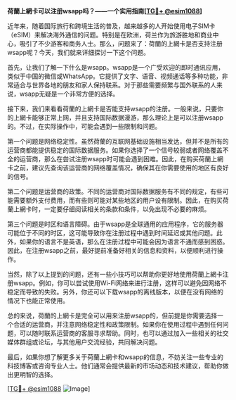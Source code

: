 **荷蘭上網卡可以注册wsapp吗？——一个实用指南[[TG💪+ @esim1088](https://t.me/s/esim1088)]**

近年来，随着国际旅行和跨境生活的普及，越来越多的人开始使用电子SIM卡（eSIM）来解决海外通信的问题。特别是在欧洲，荷兰作为旅游胜地和商业中心，吸引了不少游客和商务人士。那么，问题来了：荷蘭的上網卡是否支持注册wsapp呢？今天，我们就来详细探讨一下这个问题。

首先，让我们了解一下什么是wsapp。wsapp是一个广受欢迎的即时通讯应用，类似于中国的微信或WhatsApp。它提供了文字、语音、视频通话等多种功能，非常适合与世界各地的朋友和家人保持联系。对于那些需要频繁与国外联系的人来说，wsapp无疑是一个非常方便的选择。

接下来，我们来看看荷蘭的上網卡是否能支持wsapp的注册。一般来说，只要你的上網卡能够正常上网，并且支持国际数据漫游，那么理论上是可以注册wsapp的。不过，在实际操作中，可能会遇到一些限制和问题。

第一个问题是网络稳定性。虽然荷蘭的互联网基础设施相当发达，但并不是所有的运营商都能提供稳定的国际数据服务。如果你选择了一个信号较弱或者网络覆盖不全的运营商，那么在尝试注册wsapp时可能会遇到困难。因此，在购买荷蘭上網卡之前，建议先查询该运营商的网络覆盖情况，确保其在你需要使用的地区有良好的信号。

第二个问题是运营商的政策。不同的运营商对国际数据服务有不同的规定，有些可能需要额外支付费用，而有些则可能对某些地区的用户设有限制。因此，在购买荷蘭上網卡时，一定要仔细阅读相关的条款和条件，以免出现不必要的麻烦。

第三个问题是时区和语言障碍。由于wsapp是全球通用的应用程序，它的服务器可能位于不同的时区，这可能导致你在注册过程中遇到时间延迟或其他问题。此外，如果你的语言不是英语，那么在注册过程中可能会因为语言不通而感到困惑。因此，在注册wsapp之前，最好提前准备好相关的信息和资料，以便顺利进行操作。

当然，除了以上提到的问题，还有一些小技巧可以帮助你更好地使用荷蘭上網卡注册wsapp。例如，你可以尝试使用Wi-Fi网络来进行注册，这样可以避免因网络不稳定而导致的失败。另外，你还可以下载wsapp的离线版本，以便在没有网络的情况下也能正常使用。

总的来说，荷蘭的上網卡是完全可以用来注册wsapp的，但前提是你需要选择一个合适的运营商，并注意网络稳定性和政策限制。如果你在使用过程中遇到任何问题，可以随时联系运营商的客服寻求帮助。同时，也可以通过加入一些相关的社交媒体群组或论坛，与其他用户交流经验，共同解决问题。

最后，如果你想了解更多关于荷蘭上網卡和wsapp的信息，不妨关注一些专业的科技博客或咨询专业人士。他们通常会提供最新的市场动态和技术建议，帮助你做出更明智的选择。

[[TG💪+ @esim1088](https://t.me/s/esim1088) ![Image](https://i.postimg.cc/4NQfJmqS/Snipaste-2025-05-13-00-14-12.png)]